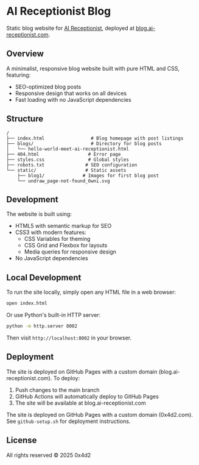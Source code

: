 # AI Receptionist Blog

Static blog website for [AI Receptionist](https://ai-receptionist.com/), deployed at [blog.ai-receptionist.com](https://blog.ai-receptionist.com/).

## Overview

A minimalist, responsive blog website built with pure HTML and CSS, featuring:
- SEO-optimized blog posts
- Responsive design that works on all devices
- Fast loading with no JavaScript dependencies

## Structure

```
/
├── index.html                 # Blog homepage with post listings
├── blogs/                     # Directory for blog posts
│   └── hello-world-meet-ai-receptionist.html
├── 404.html                  # Error page
├── styles.css                # Global styles
├── robots.txt               # SEO configuration
└── static/                  # Static assets
    ├── blog1/              # Images for first blog post
    └── undraw_page-not-found_6wni.svg
```

## Development

The website is built using:
- HTML5 with semantic markup for SEO
- CSS3 with modern features:
  - CSS Variables for theming
  - CSS Grid and Flexbox for layouts
  - Media queries for responsive design
- No JavaScript dependencies

## Local Development

To run the site locally, simply open any HTML file in a web browser:

```bash
open index.html
```

Or use Python's built-in HTTP server:

```bash
python -m http.server 8002
```

Then visit `http://localhost:8002` in your browser.

## Deployment

The site is deployed on GitHub Pages with a custom domain (blog.ai-receptionist.com). To deploy:

1. Push changes to the main branch
2. GitHub Actions will automatically deploy to GitHub Pages
3. The site will be available at blog.ai-receptionist.com

The site is deployed on GitHub Pages with a custom domain (0x4d2.com). See `github-setup.sh` for deployment instructions.

## License

All rights reserved © 2025 0x4d2
